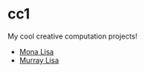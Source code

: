 # cc1

My cool creative computation projects!

* [Mona Lisa](https://pippinbarr.github.io/cc1/experiments/mona-lisa/)
* [Murray Lisa](https://pippinbarr.github.io/cc1/experiments/murray-lisa/)
